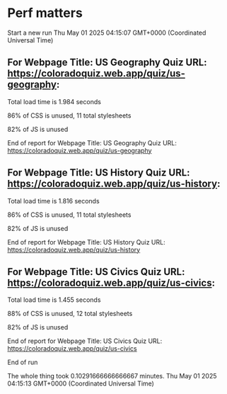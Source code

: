 # Perf matters


Start a new run
Thu May 01 2025 04:15:07 GMT+0000 (Coordinated Universal Time)








## For Webpage Title: US Geography Quiz URL: https://coloradoquiz.web.app/quiz/us-geography: 


Total load time is 1.984 seconds


86% of CSS is unused, 11 total stylesheets


82% of JS is unused


End of report for Webpage Title: US Geography Quiz URL: https://coloradoquiz.web.app/quiz/us-geography




## For Webpage Title: US History Quiz URL: https://coloradoquiz.web.app/quiz/us-history: 


Total load time is 1.816 seconds


86% of CSS is unused, 11 total stylesheets


82% of JS is unused


End of report for Webpage Title: US History Quiz URL: https://coloradoquiz.web.app/quiz/us-history




## For Webpage Title: US Civics Quiz URL: https://coloradoquiz.web.app/quiz/us-civics: 


Total load time is 1.455 seconds


88% of CSS is unused, 12 total stylesheets


82% of JS is unused


End of report for Webpage Title: US Civics Quiz URL: https://coloradoquiz.web.app/quiz/us-civics


End of run


The whole thing took 0.10291666666666667 minutes.
Thu May 01 2025 04:15:13 GMT+0000 (Coordinated Universal Time)




